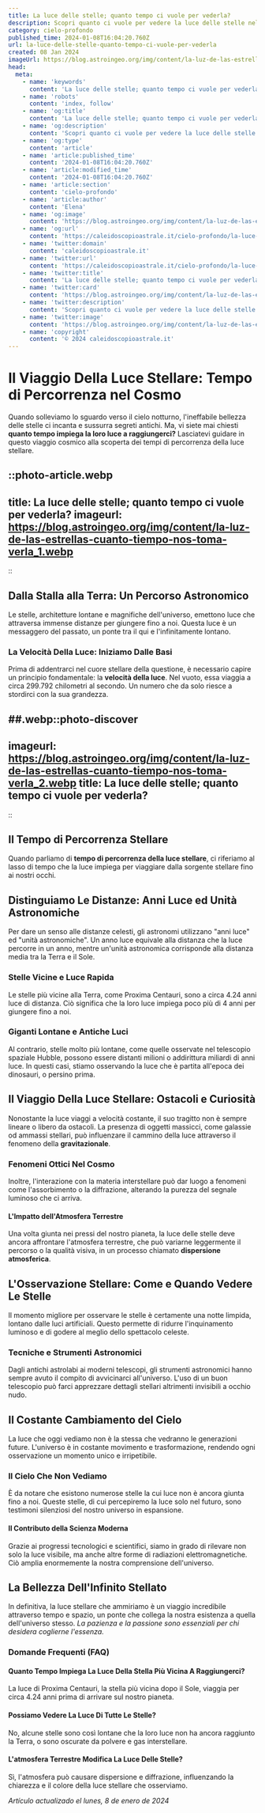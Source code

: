 ```yaml
---
title: La luce delle stelle; quanto tempo ci vuole per vederla?
description: Scopri quanto ci vuole per vedere la luce delle stelle nel nostro articolo dettagliato. Stupisci con il cielo notturno!
category: cielo-profondo
published_time: 2024-01-08T16:04:20.760Z
url: la-luce-delle-stelle-quanto-tempo-ci-vuole-per-vederla
created: 08 Jan 2024
imageUrl: https://blog.astroingeo.org/img/content/la-luz-de-las-estrellas-cuanto-tiempo-nos-toma-verla_1.webp
head:
  meta:
    - name: 'keywords'
      content: 'La luce delle stelle; quanto tempo ci vuole per vederla?'
    - name: 'robots'
      content: 'index, follow'
    - name: 'og:title'
      content: 'La luce delle stelle; quanto tempo ci vuole per vederla?'
    - name: 'og:description'
      content: 'Scopri quanto ci vuole per vedere la luce delle stelle nel nostro articolo dettagliato. Stupisci con il cielo notturno!'
    - name: 'og:type'
      content: 'article'
    - name: 'article:published_time'
      content: '2024-01-08T16:04:20.760Z'
    - name: 'article:modified_time'
      content: '2024-01-08T16:04:20.760Z'
    - name: 'article:section'
      content: 'cielo-profondo'
    - name: 'article:author'
      content: 'Elena'
    - name: 'og:image'
      content: 'https://blog.astroingeo.org/img/content/la-luz-de-las-estrellas-cuanto-tiempo-nos-toma-verla_1.webp'
    - name: 'og:url'
      content: 'https://caleidoscopioastrale.it/cielo-profondo/la-luce-delle-stelle-quanto-tempo-ci-vuole-per-vederla'
    - name: 'twitter:domain'
      content: 'caleidoscopioastrale.it'
    - name: 'twitter:url'
      content: 'https://caleidoscopioastrale.it/cielo-profondo/la-luce-delle-stelle-quanto-tempo-ci-vuole-per-vederla'
    - name: 'twitter:title'
      content: 'La luce delle stelle; quanto tempo ci vuole per vederla?'
    - name: 'twitter:card'
      content: 'https://blog.astroingeo.org/img/content/la-luz-de-las-estrellas-cuanto-tiempo-nos-toma-verla_1.webp'
    - name: 'twitter:description'
      content: 'Scopri quanto ci vuole per vedere la luce delle stelle nel nostro articolo dettagliato. Stupisci con il cielo notturno!'
    - name: 'twitter:image'
      content: 'https://blog.astroingeo.org/img/content/la-luz-de-las-estrellas-cuanto-tiempo-nos-toma-verla_1.webp'
    - name: 'copyright'
      content: '© 2024 caleidoscopioastrale.it'
---
```

# Il Viaggio Della Luce Stellare: Tempo di Percorrenza nel Cosmo

Quando solleviamo lo sguardo verso il cielo notturno, l'ineffabile bellezza delle stelle ci incanta e sussurra segreti antichi. Ma, vi siete mai chiesti **quanto tempo impiega la loro luce a raggiungerci?** Lasciatevi guidare in questo viaggio cosmico alla scoperta dei tempi di percorrenza della luce stellare.

::photo-article.webp
---
title: La luce delle stelle; quanto tempo ci vuole per vederla?
imageurl: https://blog.astroingeo.org/img/content/la-luz-de-las-estrellas-cuanto-tiempo-nos-toma-verla_1.webp
---
::

## Dalla Stalla alla Terra: Un Percorso Astronomico

Le stelle, architetture lontane e magnifiche dell'universo, emettono luce che attraversa immense distanze per giungere fino a noi. Questa luce è un messaggero del passato, un ponte tra il qui e l'infinitamente lontano.

### La Velocità Della Luce: Iniziamo Dalle Basi

Prima di addentrarci nel cuore stellare della questione, è necessario capire un principio fondamentale: la **velocità della luce**. Nel vuoto, essa viaggia a circa 299.792 chilometri al secondo. Un numero che da solo riesce a stordirci con la sua grandezza.

##.webp::photo-discover
---
imageurl: https://blog.astroingeo.org/img/content/la-luz-de-las-estrellas-cuanto-tiempo-nos-toma-verla_2.webp
title: La luce delle stelle; quanto tempo ci vuole per vederla?
---
::

## Il Tempo di Percorrenza Stellare

Quando parliamo di **tempo di percorrenza della luce stellare**, ci riferiamo al lasso di tempo che la luce impiega per viaggiare dalla sorgente stellare fino ai nostri occhi.

## Distinguiamo Le Distanze: Anni Luce ed Unità Astronomiche

Per dare un senso alle distanze celesti, gli astronomi utilizzano "anni luce" ed "unità astronomiche". Un anno luce equivale alla distanza che la luce percorre in un anno, mentre un'unità astronomica corrisponde alla distanza media tra la Terra e il Sole.

### Stelle Vicine e Luce Rapida

Le stelle più vicine alla Terra, come Proxima Centauri, sono a circa 4.24 anni luce di distanza. Ciò significa che la loro luce impiega poco più di 4 anni per giungere fino a noi.

### Giganti Lontane e Antiche Luci

Al contrario, stelle molto più lontane, come quelle osservate nel telescopio spaziale Hubble, possono essere distanti milioni o addirittura miliardi di anni luce. In questi casi, stiamo osservando la luce che è partita all'epoca dei dinosauri, o persino prima.

## Il Viaggio Della Luce Stellare: Ostacoli e Curiosità

Nonostante la luce viaggi a velocità costante, il suo tragitto non è sempre lineare o libero da ostacoli. La presenza di oggetti massicci, come galassie od ammassi stellari, può influenzare il cammino della luce attraverso il fenomeno della **gravitazionale**.

### Fenomeni Ottici Nel Cosmo

Inoltre, l'interazione con la materia interstellare può dar luogo a fenomeni come l'assorbimento o la diffrazione, alterando la purezza del segnale luminoso che ci arriva.

#### L'Impatto dell'Atmosfera Terrestre

Una volta giunta nei pressi del nostro pianeta, la luce delle stelle deve ancora affrontare l'atmosfera terrestre, che può variarne leggermente il percorso o la qualità visiva, in un processo chiamato **dispersione atmosferica**.

## L'Osservazione Stellare: Come e Quando Vedere Le Stelle

Il momento migliore per osservare le stelle è certamente una notte limpida, lontano dalle luci artificiali. Questo permette di ridurre l'inquinamento luminoso e di godere al meglio dello spettacolo celeste.

### Tecniche e Strumenti Astronomici

Dagli antichi astrolabi ai moderni telescopi, gli strumenti astronomici hanno sempre avuto il compito di avvicinarci all'universo. L'uso di un buon telescopio può farci apprezzare dettagli stellari altrimenti invisibili a occhio nudo.

## Il Costante Cambiamento del Cielo

La luce che oggi vediamo non è la stessa che vedranno le generazioni future. L'universo è in costante movimento e trasformazione, rendendo ogni osservazione un momento unico e irripetibile.

### Il Cielo Che Non Vediamo

È da notare che esistono numerose stelle la cui luce non è ancora giunta fino a noi. Queste stelle, di cui percepiremo la luce solo nel futuro, sono testimoni silenziosi del nostro universo in espansione.

#### Il Contributo della Scienza Moderna

Grazie ai progressi tecnologici e scientifici, siamo in grado di rilevare non solo la luce visibile, ma anche altre forme di radiazioni elettromagnetiche. Ciò amplia enormemente la nostra comprensione dell'universo.

## La Bellezza Dell'Infinito Stellato

In definitiva, la luce stellare che ammiriamo è un viaggio incredibile attraverso tempo e spazio, un ponte che collega la nostra esistenza a quella dell'universo stesso. *La pazienza e la passione sono essenziali per chi desidera coglierne l'essenza.*

### Domande Frequenti (FAQ)

#### Quanto Tempo Impiega La Luce Della Stella Più Vicina A Raggiungerci?
La luce di Proxima Centauri, la stella più vicina dopo il Sole, viaggia per circa 4.24 anni prima di arrivare sul nostro pianeta.

#### Possiamo Vedere La Luce Di Tutte Le Stelle?
No, alcune stelle sono così lontane che la loro luce non ha ancora raggiunto la Terra, o sono oscurate da polvere e gas interstellare.

#### L'atmosfera Terrestre Modifica La Luce Delle Stelle?
Sì, l'atmosfera può causare dispersione e diffrazione, influenzando la chiarezza e il colore della luce stellare che osserviamo.

_Artículo actualizado el lunes, 8 de enero de 2024_